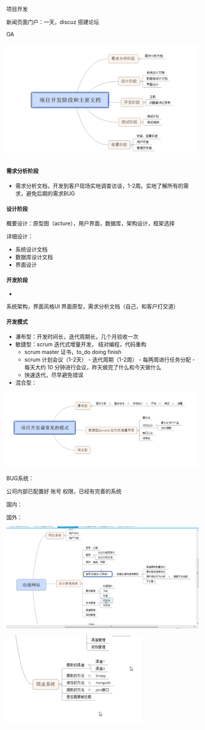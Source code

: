 

项目开发



新闻页面门户：一天，discuz 搭建论坛



OA





![53291901648](assets/1532919016485.png)

#### 需求分析阶段

-   需求分析文档，开发到客户现场实地调查访谈，1-2周。实地了解所有的需求，避免后期的需求BUG

#### 设计阶段

概要设计：原型图（acture），用户界面，数据库，架构设计，框架选择

详细设计：

-   系统设计文档
-   数据库设计文档
-   界面设计

#### 开发阶段

-   ​




系统架构，界面风格UI 界面原型，需求分析文档（自己，和客户打交道）



#### 开发模式

-   瀑布型：开发时间长，迭代周期长，几个月验收一次
-   敏捷型：scrum 迭代式增量开发， 结对编程，代码重构
    -   scrum master  证书，to_do  doing finish
    -   scrum 计划会议（1-2天） - 迭代周期（1-2周） - 每两周进行任务分配   - 每天大约 10 分钟进行会议，昨天做完了什么和今天做什么
    -   快速迭代，尽早避免错误
-   混合型：

![53293625829](assets/1532936258295-1532936261167.png)



BUG系统：

公司内部已配置好 账号 权限，已经有完善的系统

国内：

国外：



![53294005159](assets/1532940051592.png)

![53294027584](assets/1532940275848.png)























